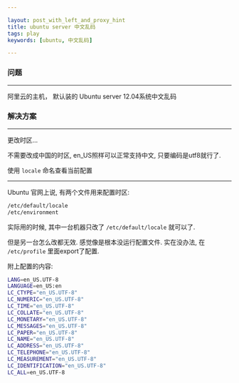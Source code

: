 ```yaml
---

layout: post_with_left_and_proxy_hint
title: ubuntu server 中文乱码
tags: play
keywords: [ubuntu, 中文乱码]

---
```


### 问题

---

阿里云的主机， 默认装的 Ubuntu server 12.04系统中文乱码


### 解决方案

---

更改时区...

不需要改成中国的时区, en_US照样可以正常支持中文, 只要编码是utf8就行了.    


使用 `locale` 命名查看当前配置

---
Ubuntu 官网上说, 有两个文件用来配置时区:    

```sh
/etc/default/locale
/etc/environment
```

实际用的时候, 其中一台机器只改了 `/etc/default/locale` 就可以了.    

但是另一台怎么改都无效. 感觉像是根本没运行配置文件. 实在没办法, 在 `/etc/profile` 里面export了配置. 

附上配置的内容:   

```sh
LANG=en_US.UTF-8
LANGUAGE=en_US:en
LC_CTYPE="en_US.UTF-8"
LC_NUMERIC="en_US.UTF-8"
LC_TIME="en_US.UTF-8"
LC_COLLATE="en_US.UTF-8"
LC_MONETARY="en_US.UTF-8"
LC_MESSAGES="en_US.UTF-8"
LC_PAPER="en_US.UTF-8"
LC_NAME="en_US.UTF-8"
LC_ADDRESS="en_US.UTF-8"
LC_TELEPHONE="en_US.UTF-8"
LC_MEASUREMENT="en_US.UTF-8"
LC_IDENTIFICATION="en_US.UTF-8"
LC_ALL=en_US.UTF-8

```


